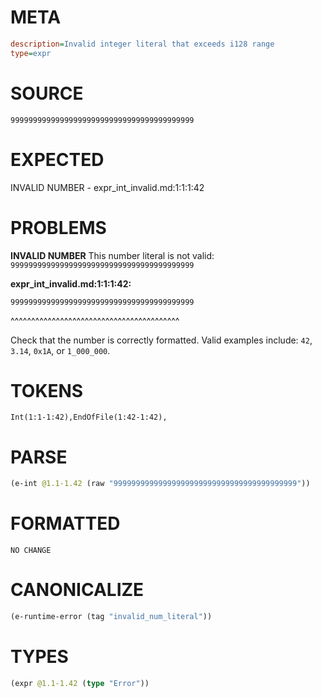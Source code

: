# META
~~~ini
description=Invalid integer literal that exceeds i128 range
type=expr
~~~
# SOURCE
~~~roc
99999999999999999999999999999999999999999
~~~
# EXPECTED
INVALID NUMBER - expr_int_invalid.md:1:1:1:42
# PROBLEMS
**INVALID NUMBER**
This number literal is not valid: `99999999999999999999999999999999999999999`

**expr_int_invalid.md:1:1:1:42:**
```roc
99999999999999999999999999999999999999999
```
^^^^^^^^^^^^^^^^^^^^^^^^^^^^^^^^^^^^^^^^^

Check that the number is correctly formatted. Valid examples include: `42`, `3.14`, `0x1A`, or `1_000_000`.

# TOKENS
~~~zig
Int(1:1-1:42),EndOfFile(1:42-1:42),
~~~
# PARSE
~~~clojure
(e-int @1.1-1.42 (raw "99999999999999999999999999999999999999999"))
~~~
# FORMATTED
~~~roc
NO CHANGE
~~~
# CANONICALIZE
~~~clojure
(e-runtime-error (tag "invalid_num_literal"))
~~~
# TYPES
~~~clojure
(expr @1.1-1.42 (type "Error"))
~~~
